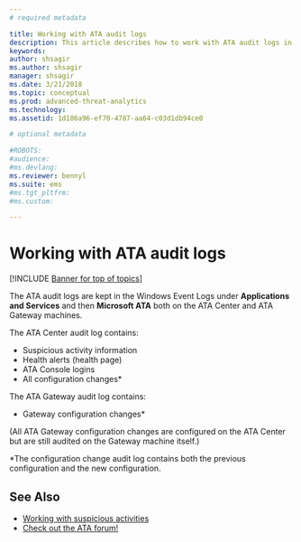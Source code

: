 ```yaml
---
# required metadata

title: Working with ATA audit logs
description: This article describes how to work with ATA audit logs in the Windows Event Log.
keywords:
author: shsagir
ms.author: shsagir
manager: shsagir
ms.date: 3/21/2018
ms.topic: conceptual
ms.prod: advanced-threat-analytics
ms.technology:
ms.assetid: 1d186a96-ef70-4787-aa64-c03d1db94ce0

# optional metadata

#ROBOTS:
#audience:
#ms.devlang:
ms.reviewer: bennyl
ms.suite: ems
#ms.tgt_pltfrm:
#ms.custom:

---
```


# Working with ATA audit logs


[!INCLUDE [Banner for top of topics](includes/banner.md)]

The ATA audit logs are kept in the Windows Event Logs under **Applications and Services** and then **Microsoft ATA** both on the ATA Center and ATA Gateway machines.

The ATA Center audit log contains:
- Suspicious activity information
- Health alerts (health page)
- ATA Console logins
- All configuration changes*

The ATA Gateway audit log contains:
- Gateway configuration changes* 

(All ATA Gateway configuration changes are configured on the ATA Center but are still audited on the Gateway machine itself.)

*The configuration change audit log contains both the previous configuration and the new configuration.


## See Also
- [Working with suspicious activities](working-with-suspicious-activities.md)
- [Check out the ATA forum!](https://social.technet.microsoft.com/Forums/security/home?forum=mata)
